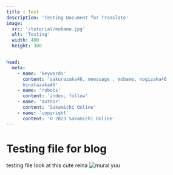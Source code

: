 ```yaml
---
title : Test
description: 'Testing Document for Translate'
image:
  src: '/tutorial/mobame.jpg'
  alt: 'Testing'
  width: 400
  height: 300


head:
  meta:
    - name: 'keywords'
      content: 'sakurazaka46, meessage , mobame, nogizaka46
      hinatazaka46'
    - name: 'robots'
      content: 'index, follow'
    - name: 'author'
      content: 'Sakamichi Online'
    - name: 'copyright'
      content: '© 2023 Sakamichi Online'
---
```


# Testing file for blog

testing file look at this cute reina
![murai yuu](/profile/members/meme/meme-2.jpg)
